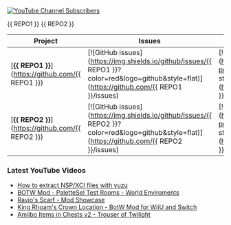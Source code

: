 [![YouTube Channel Subscribers](https://img.shields.io/youtube/channel/subscribers/UCDCHcqyeQgJ-jVSd6VJkbCw?logo=youtube&logoColor=red&style=for-the-badge)][youtube]

<!--#
REPO1=ArchLeaders/BotwInstaller
REPO2=ArchLeaders/NCF-Library
$-->

{{ REPO1 }}
{{ REPO2 }}

| Project | Issues | Open PRs | Closed PRs |
|-------------|-------------------|---|---|
| [**{{ REPO1 }}**](https://github.com/{{ REPO1 }}) | [![GitHub issues](https://img.shields.io/github/issues/{{ REPO1 }}?color=red&logo=github&style=flat)](https://github.com/{{ REPO1 }}/issues) | [![GitHub PRs](https://img.shields.io/github/issues-pr/{{ REPO1 }}?style=flat&logo=github)](https://github.com/{{ REPO1 }}/pulls)  | [![GitHub PRs](https://img.shields.io/github/issues-pr-closed/{{ REPO1 }}?style=flat&color=critical&logo=github)](https://github.com/{{ REPO1 }}/pulls?q=is%3Apr+is%3Aclosed)  |
| [**{{ REPO2 }}**](https://github.com/{{ REPO2 }}) | [![GitHub issues](https://img.shields.io/github/issues/{{ REPO2 }}?color=red&logo=github&style=flat)](https://github.com/{{ REPO2 }}/issues) | [![GitHub PRs](https://img.shields.io/github/issues-pr/{{ REPO2 }}?style=flat&logo=github)](https://github.com/{{ REPO2 }}/pulls)  | [![GitHub PRs](https://img.shields.io/github/issues-pr-closed/{{ REPO2 }}?style=flat&color=critical&logo=github)](https://github.com/{{ REPO2 }}/pulls?q=is%3Apr+is%3Aclosed)  |

### Latest YouTube Videos

<!-- YOUTUBE:START -->
- [How to extract NSP/XCI files with yuzu](https://www.youtube.com/watch?v=oUq0zecwHjY)
- [BOTW Mod - PaletteSel Test Rooms - World Enviroments](https://www.youtube.com/watch?v=MDKuxDUZefU)
- [Ravio&#39;s Scarf - Mod Showcase](https://www.youtube.com/watch?v=8f8MexHvBkM)
- [King Rhoam&#39;s Crown Location - BotW Mod for WiiU and Switch](https://www.youtube.com/watch?v=mk3x-J-sXK8)
- [Amiibo Items in Chests v2 - Trouser of Twilight](https://www.youtube.com/watch?v=hND6whWHVSY)
<!-- YOUTUBE:END -->

[website]: https://archleaders.github.io
[youtube]: https://youtube.com/ArchLeaders
[twitter]: https://twitter.com/Arch_Leaders
[ecinstagram]: https://instagram.com/emerald.creates
[ecyoutube]: https://www.youtube.com/channel/UCIaNLPI6qnY9qyDe4rLl0gQ